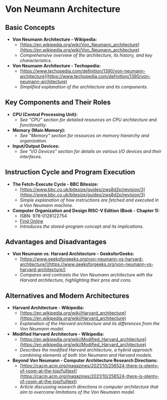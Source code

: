 # Von Neumann Architecture

## Basic Concepts

- **Von Neumann Architecture - Wikipedia:**
    - [https://en.wikipedia.org/wiki/Von_Neumann_architecture](https://en.wikipedia.org/wiki/Von_Neumann_architecture)
    - *Comprehensive overview of the architecture, its history, and key characteristics.*
- **Von Neumann Architecture - Techopedia:** 
    - [https://www.techopedia.com/definition/1390/von-neumann-architecture](https://www.techopedia.com/definition/1390/von-neumann-architecture) 
    - *Simplified explanation of the architecture and its components.*

## Key Components and Their Roles 

- **CPU (Central Processing Unit):** 
    - *See "CPU" section for detailed resources on CPU architecture and functionality.* 
- **Memory (Main Memory):**
    - *See "Memory" section for resources on memory hierarchy and organization.*
- **Input/Output Devices:**
    - *See "I/O Devices" section for details on various I/O devices and their interfaces.*

## Instruction Cycle and Program Execution

- **The Fetch-Execute Cycle - BBC Bitesize:**
    - [https://www.bbc.co.uk/bitesize/guides/zws8d2p/revision/3](https://www.bbc.co.uk/bitesize/guides/zws8d2p/revision/3) 
    - *Simple explanation of how instructions are fetched and executed in a Von Neumann machine.*
- **Computer Organization and Design RISC-V Edition (Book - Chapter 1):**
    - ISBN: 978-0128122754
    - [Find Online](https://www.amazon.com/Computer-Organization-Design-RISC-V-Architecture/dp/0128122757)
    - *Introduces the stored-program concept and its implications.*

## Advantages and Disadvantages

- **Von Neumann vs. Harvard Architecture - GeeksforGeeks:** 
    - [https://www.geeksforgeeks.org/von-neumann-vs-harvard-architecture/](https://www.geeksforgeeks.org/von-neumann-vs-harvard-architecture/) 
    - *Compares and contrasts the Von Neumann architecture with the Harvard architecture, highlighting their pros and cons.* 

## Alternatives and Modern Architectures

- **Harvard Architecture - Wikipedia:**
    - [https://en.wikipedia.org/wiki/Harvard_architecture](https://en.wikipedia.org/wiki/Harvard_architecture) 
    - *Explanation of the Harvard architecture and its differences from the Von Neumann model.*
- **Modified Harvard Architecture - Wikipedia:**
    - [https://en.wikipedia.org/wiki/Modified_Harvard_architecture](https://en.wikipedia.org/wiki/Modified_Harvard_architecture)
    - *Describes the modified Harvard architecture, a hybrid approach combining elements of both Von Neumann and Harvard models.*
- **Beyond Von Neumann - Computer Architecture Research Directions:**
    - [https://cacm.acm.org/magazines/2021/10/256524-there-is-plenty-of-room-at-the-top/fulltext](https://cacm.acm.org/magazines/2021/10/256524-there-is-plenty-of-room-at-the-top/fulltext) 
    - *Article discussing research directions in computer architecture that aim to overcome limitations of the Von Neumann model.* 
